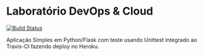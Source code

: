 # Laboratório DevOps & Cloud
[![Build Status](https://www.travis-ci.com/fabaugsilv/devopslab.svg?branch=main)](https://www.travis-ci.com/fabaugsilv/devopslab)

Aplicação Simples em  Python/Flask com teste usando Unittest integrado ao Travis-CI fazendo deploy no Heroku.
